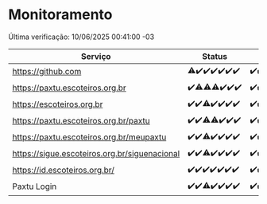 # Monitoramento

Última verificação: 10/06/2025 00:41:00 -03

|Serviço|Status|Últimas 24h|
|---|---|---|
|https://github.com|<span title="2025-06-03: OK=22, Falhas=1">⚠️</span><span title="2025-06-04: OK=23">✔️</span><span title="2025-06-05: OK=22">✔️</span><span title="2025-06-06: OK=23">✔️</span><span title="2025-06-07: OK=23">✔️</span><span title="2025-06-08: OK=23">✔️</span><span title="2025-06-09: OK=2">✔️</span>|<span title="09/06/2025 00:45:00 -03 : 200">✔️</span><span title="09/06/2025 01:21:00 -03 : 200">✔️</span><span title="09/06/2025 02:11:00 -03 : 200">✔️</span><span title="09/06/2025 03:15:00 -03 : 200">✔️</span><span title="09/06/2025 04:11:00 -03 : 200">✔️</span><span title="09/06/2025 05:15:00 -03 : 200">✔️</span><span title="09/06/2025 06:11:00 -03 : 200">✔️</span><span title="09/06/2025 07:11:00 -03 : 200">✔️</span><span title="09/06/2025 08:08:00 -03 : 200">✔️</span><span title="09/06/2025 09:18:00 -03 : 200">✔️</span><span title="09/06/2025 10:25:00 -03 : 200">✔️</span><span title="09/06/2025 11:10:00 -03 : 200">✔️</span><span title="09/06/2025 12:10:00 -03 : 200">✔️</span><span title="09/06/2025 13:12:00 -03 : 200">✔️</span><span title="09/06/2025 14:08:00 -03 : 200">✔️</span><span title="09/06/2025 15:13:00 -03 : 200">✔️</span><span title="09/06/2025 16:07:00 -03 : 200">✔️</span><span title="09/06/2025 17:10:00 -03 : 200">✔️</span><span title="09/06/2025 18:08:00 -03 : 200">✔️</span><span title="09/06/2025 19:09:00 -03 : 200">✔️</span><span title="09/06/2025 20:09:00 -03 : 200">✔️</span><span title="09/06/2025 21:48:00 -03 : 200">✔️</span><span title="09/06/2025 23:41:00 -03 : 200">✔️</span><span title="10/06/2025 00:41:00 -03 : 200">✔️</span>|
|https://paxtu.escoteiros.org.br|<span title="2025-06-03: OK=23">✔️</span><span title="2025-06-04: OK=22, Falhas=1">⚠️</span><span title="2025-06-05: OK=21, Falhas=1">⚠️</span><span title="2025-06-06: OK=22, Falhas=1">⚠️</span><span title="2025-06-07: OK=23">✔️</span><span title="2025-06-08: OK=23">✔️</span><span title="2025-06-09: OK=2">✔️</span>|<span title="09/06/2025 00:45:00 -03 : 200">✔️</span><span title="09/06/2025 01:21:00 -03 : 200">✔️</span><span title="09/06/2025 02:11:00 -03 : 200">✔️</span><span title="09/06/2025 03:15:00 -03 : 200">✔️</span><span title="09/06/2025 04:11:00 -03 : 200">✔️</span><span title="09/06/2025 05:15:00 -03 : 200">✔️</span><span title="09/06/2025 06:11:00 -03 : 200">✔️</span><span title="09/06/2025 07:11:00 -03 : 200">✔️</span><span title="09/06/2025 08:08:00 -03 : 200">✔️</span><span title="09/06/2025 09:18:00 -03 : 200">✔️</span><span title="09/06/2025 10:25:00 -03 : 200">✔️</span><span title="09/06/2025 11:10:00 -03 : 200">✔️</span><span title="09/06/2025 12:10:00 -03 : 200">✔️</span><span title="09/06/2025 13:12:00 -03 : 200">✔️</span><span title="09/06/2025 14:08:00 -03 : 200">✔️</span><span title="09/06/2025 15:13:00 -03 : 200">✔️</span><span title="09/06/2025 16:07:00 -03 : 200">✔️</span><span title="09/06/2025 17:10:00 -03 : 200">✔️</span><span title="09/06/2025 18:08:00 -03 : 200">✔️</span><span title="09/06/2025 19:09:00 -03 : 200">✔️</span><span title="09/06/2025 20:09:00 -03 : 200">✔️</span><span title="09/06/2025 21:48:00 -03 : 200">✔️</span><span title="09/06/2025 23:41:00 -03 : 200">✔️</span><span title="10/06/2025 00:41:00 -03 : 200">✔️</span>|
|https://escoteiros.org.br|<span title="2025-06-03: OK=23">✔️</span><span title="2025-06-04: OK=23">✔️</span><span title="2025-06-05: OK=21, Falhas=1">⚠️</span><span title="2025-06-06: OK=23">✔️</span><span title="2025-06-07: OK=23">✔️</span><span title="2025-06-08: OK=23">✔️</span><span title="2025-06-09: OK=2">✔️</span>|<span title="09/06/2025 00:45:00 -03 : 200">✔️</span><span title="09/06/2025 01:21:00 -03 : 200">✔️</span><span title="09/06/2025 02:11:00 -03 : 200">✔️</span><span title="09/06/2025 03:15:00 -03 : 200">✔️</span><span title="09/06/2025 04:11:00 -03 : 200">✔️</span><span title="09/06/2025 05:15:00 -03 : 200">✔️</span><span title="09/06/2025 06:11:00 -03 : 200">✔️</span><span title="09/06/2025 07:11:00 -03 : 200">✔️</span><span title="09/06/2025 08:08:00 -03 : 200">✔️</span><span title="09/06/2025 09:18:00 -03 : 200">✔️</span><span title="09/06/2025 10:25:00 -03 : 200">✔️</span><span title="09/06/2025 11:10:00 -03 : 200">✔️</span><span title="09/06/2025 12:10:00 -03 : 200">✔️</span><span title="09/06/2025 13:12:00 -03 : 200">✔️</span><span title="09/06/2025 14:08:00 -03 : 200">✔️</span><span title="09/06/2025 15:13:00 -03 : 200">✔️</span><span title="09/06/2025 16:07:00 -03 : 200">✔️</span><span title="09/06/2025 17:10:00 -03 : 200">✔️</span><span title="09/06/2025 18:08:00 -03 : 200">✔️</span><span title="09/06/2025 19:09:00 -03 : 200">✔️</span><span title="09/06/2025 20:09:00 -03 : 200">✔️</span><span title="09/06/2025 21:48:00 -03 : 200">✔️</span><span title="09/06/2025 23:41:00 -03 : 200">✔️</span><span title="10/06/2025 00:41:00 -03 : 200">✔️</span>|
|https://paxtu.escoteiros.org.br/paxtu|<span title="2025-06-03: OK=23">✔️</span><span title="2025-06-04: OK=23">✔️</span><span title="2025-06-05: OK=21, Falhas=1">⚠️</span><span title="2025-06-06: OK=22, Falhas=1">⚠️</span><span title="2025-06-07: OK=23">✔️</span><span title="2025-06-08: OK=23">✔️</span><span title="2025-06-09: OK=2">✔️</span>|<span title="09/06/2025 00:45:00 -03 : 200">✔️</span><span title="09/06/2025 01:21:00 -03 : 200">✔️</span><span title="09/06/2025 02:11:00 -03 : 200">✔️</span><span title="09/06/2025 03:15:00 -03 : 200">✔️</span><span title="09/06/2025 04:11:00 -03 : 200">✔️</span><span title="09/06/2025 05:15:00 -03 : 200">✔️</span><span title="09/06/2025 06:11:00 -03 : 200">✔️</span><span title="09/06/2025 07:11:00 -03 : 200">✔️</span><span title="09/06/2025 08:08:00 -03 : 200">✔️</span><span title="09/06/2025 09:18:00 -03 : 200">✔️</span><span title="09/06/2025 10:25:00 -03 : 200">✔️</span><span title="09/06/2025 11:10:00 -03 : 200">✔️</span><span title="09/06/2025 12:10:00 -03 : 200">✔️</span><span title="09/06/2025 13:12:00 -03 : 200">✔️</span><span title="09/06/2025 14:08:00 -03 : 200">✔️</span><span title="09/06/2025 15:13:00 -03 : 200">✔️</span><span title="09/06/2025 16:07:00 -03 : 200">✔️</span><span title="09/06/2025 17:10:00 -03 : 200">✔️</span><span title="09/06/2025 18:08:00 -03 : 200">✔️</span><span title="09/06/2025 19:09:00 -03 : 200">✔️</span><span title="09/06/2025 20:09:00 -03 : 200">✔️</span><span title="09/06/2025 21:48:00 -03 : 200">✔️</span><span title="09/06/2025 23:41:00 -03 : 200">✔️</span><span title="10/06/2025 00:41:00 -03 : 200">✔️</span>|
|https://paxtu.escoteiros.org.br/meupaxtu|<span title="2025-06-03: OK=23">✔️</span><span title="2025-06-04: OK=23">✔️</span><span title="2025-06-05: OK=21, Falhas=1">⚠️</span><span title="2025-06-06: OK=23">✔️</span><span title="2025-06-07: OK=23">✔️</span><span title="2025-06-08: OK=23">✔️</span><span title="2025-06-09: OK=2">✔️</span>|<span title="09/06/2025 00:45:00 -03 : 200">✔️</span><span title="09/06/2025 01:21:00 -03 : 200">✔️</span><span title="09/06/2025 02:11:00 -03 : 200">✔️</span><span title="09/06/2025 03:15:00 -03 : 200">✔️</span><span title="09/06/2025 04:11:00 -03 : 200">✔️</span><span title="09/06/2025 05:15:00 -03 : 200">✔️</span><span title="09/06/2025 06:11:00 -03 : 200">✔️</span><span title="09/06/2025 07:11:00 -03 : 200">✔️</span><span title="09/06/2025 08:08:00 -03 : 200">✔️</span><span title="09/06/2025 09:18:00 -03 : 200">✔️</span><span title="09/06/2025 10:25:00 -03 : 200">✔️</span><span title="09/06/2025 11:10:00 -03 : 200">✔️</span><span title="09/06/2025 12:10:00 -03 : 200">✔️</span><span title="09/06/2025 13:12:00 -03 : 200">✔️</span><span title="09/06/2025 14:08:00 -03 : 200">✔️</span><span title="09/06/2025 15:13:00 -03 : 200">✔️</span><span title="09/06/2025 16:07:00 -03 : 200">✔️</span><span title="09/06/2025 17:10:00 -03 : 200">✔️</span><span title="09/06/2025 18:08:00 -03 : 200">✔️</span><span title="09/06/2025 19:09:00 -03 : 200">✔️</span><span title="09/06/2025 20:09:00 -03 : 200">✔️</span><span title="09/06/2025 21:48:00 -03 : 200">✔️</span><span title="09/06/2025 23:41:00 -03 : 200">✔️</span><span title="10/06/2025 00:41:00 -03 : 200">✔️</span>|
|https://sigue.escoteiros.org.br/siguenacional|<span title="2025-06-03: OK=23">✔️</span><span title="2025-06-04: OK=23">✔️</span><span title="2025-06-05: OK=21, Falhas=1">⚠️</span><span title="2025-06-06: OK=23">✔️</span><span title="2025-06-07: OK=23">✔️</span><span title="2025-06-08: OK=23">✔️</span><span title="2025-06-09: OK=2">✔️</span>|<span title="09/06/2025 00:45:00 -03 : 200">✔️</span><span title="09/06/2025 01:21:00 -03 : 200">✔️</span><span title="09/06/2025 02:11:00 -03 : 200">✔️</span><span title="09/06/2025 03:15:00 -03 : 200">✔️</span><span title="09/06/2025 04:11:00 -03 : 200">✔️</span><span title="09/06/2025 05:15:00 -03 : 200">✔️</span><span title="09/06/2025 06:11:00 -03 : 200">✔️</span><span title="09/06/2025 07:11:00 -03 : 200">✔️</span><span title="09/06/2025 08:08:00 -03 : 200">✔️</span><span title="09/06/2025 09:18:00 -03 : 200">✔️</span><span title="09/06/2025 10:25:00 -03 : 200">✔️</span><span title="09/06/2025 11:10:00 -03 : 200">✔️</span><span title="09/06/2025 12:10:00 -03 : 200">✔️</span><span title="09/06/2025 13:12:00 -03 : 200">✔️</span><span title="09/06/2025 14:08:00 -03 : 200">✔️</span><span title="09/06/2025 15:13:00 -03 : 200">✔️</span><span title="09/06/2025 16:07:00 -03 : 200">✔️</span><span title="09/06/2025 17:10:00 -03 : 200">✔️</span><span title="09/06/2025 18:08:00 -03 : 200">✔️</span><span title="09/06/2025 19:09:00 -03 : 200">✔️</span><span title="09/06/2025 20:09:00 -03 : 200">✔️</span><span title="09/06/2025 21:48:00 -03 : 200">✔️</span><span title="09/06/2025 23:41:00 -03 : 200">✔️</span><span title="10/06/2025 00:41:00 -03 : 200">✔️</span>|
|https://id.escoteiros.org.br/|<span title="2025-06-03: OK=23">✔️</span><span title="2025-06-04: OK=23">✔️</span><span title="2025-06-05: OK=22">✔️</span><span title="2025-06-06: OK=23">✔️</span><span title="2025-06-07: OK=23">✔️</span><span title="2025-06-08: OK=23">✔️</span><span title="2025-06-09: OK=2">✔️</span>|<span title="09/06/2025 00:45:00 -03 : 200">✔️</span><span title="09/06/2025 01:21:00 -03 : 200">✔️</span><span title="09/06/2025 02:11:00 -03 : 200">✔️</span><span title="09/06/2025 03:15:00 -03 : 200">✔️</span><span title="09/06/2025 04:11:00 -03 : 200">✔️</span><span title="09/06/2025 05:15:00 -03 : 200">✔️</span><span title="09/06/2025 06:11:00 -03 : 200">✔️</span><span title="09/06/2025 07:11:00 -03 : 200">✔️</span><span title="09/06/2025 08:08:00 -03 : 200">✔️</span><span title="09/06/2025 09:18:00 -03 : 200">✔️</span><span title="09/06/2025 10:25:00 -03 : 200">✔️</span><span title="09/06/2025 11:10:00 -03 : 200">✔️</span><span title="09/06/2025 12:10:00 -03 : 200">✔️</span><span title="09/06/2025 13:12:00 -03 : 200">✔️</span><span title="09/06/2025 14:08:00 -03 : 200">✔️</span><span title="09/06/2025 15:13:00 -03 : 200">✔️</span><span title="09/06/2025 16:07:00 -03 : 200">✔️</span><span title="09/06/2025 17:10:00 -03 : 200">✔️</span><span title="09/06/2025 18:08:00 -03 : 200">✔️</span><span title="09/06/2025 19:09:00 -03 : 200">✔️</span><span title="09/06/2025 20:09:00 -03 : 200">✔️</span><span title="09/06/2025 21:48:00 -03 : 200">✔️</span><span title="09/06/2025 23:41:00 -03 : 200">✔️</span><span title="10/06/2025 00:41:00 -03 : 200">✔️</span>|
|Paxtu Login|<span title="2025-06-03: OK=23">✔️</span><span title="2025-06-04: OK=23">✔️</span><span title="2025-06-05: OK=21, Falhas=1">⚠️</span><span title="2025-06-06: OK=23">✔️</span><span title="2025-06-07: OK=23">✔️</span><span title="2025-06-08: OK=23">✔️</span><span title="2025-06-09: OK=2">✔️</span>|<span title="09/06/2025 00:45:00 -03 : 200">✔️</span><span title="09/06/2025 01:21:00 -03 : 200">✔️</span><span title="09/06/2025 02:11:00 -03 : 200">✔️</span><span title="09/06/2025 03:15:00 -03 : 200">✔️</span><span title="09/06/2025 04:11:00 -03 : 200">✔️</span><span title="09/06/2025 05:15:00 -03 : 200">✔️</span><span title="09/06/2025 06:11:00 -03 : 200">✔️</span><span title="09/06/2025 07:11:00 -03 : 200">✔️</span><span title="09/06/2025 08:08:00 -03 : 200">✔️</span><span title="09/06/2025 09:18:00 -03 : 200">✔️</span><span title="09/06/2025 10:25:00 -03 : 200">✔️</span><span title="09/06/2025 11:10:00 -03 : 200">✔️</span><span title="09/06/2025 12:10:00 -03 : 200">✔️</span><span title="09/06/2025 13:12:00 -03 : 200">✔️</span><span title="09/06/2025 14:08:00 -03 : 200">✔️</span><span title="09/06/2025 15:13:00 -03 : 200">✔️</span><span title="09/06/2025 16:07:00 -03 : 200">✔️</span><span title="09/06/2025 17:10:00 -03 : 200">✔️</span><span title="09/06/2025 18:08:00 -03 : 200">✔️</span><span title="09/06/2025 19:09:00 -03 : 200">✔️</span><span title="09/06/2025 20:09:00 -03 : 200">✔️</span><span title="09/06/2025 21:48:00 -03 : 200">✔️</span><span title="09/06/2025 23:41:00 -03 : 200">✔️</span><span title="10/06/2025 00:41:00 -03 : 200">✔️</span>|
